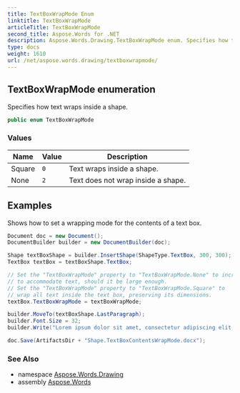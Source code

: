 ```yaml
---
title: TextBoxWrapMode Enum
linktitle: TextBoxWrapMode
articleTitle: TextBoxWrapMode
second_title: Aspose.Words for .NET
description: Aspose.Words.Drawing.TextBoxWrapMode enum. Specifies how text wraps inside a shape in C#.
type: docs
weight: 1610
url: /net/aspose.words.drawing/textboxwrapmode/
---
```

## TextBoxWrapMode enumeration

Specifies how text wraps inside a shape.

```csharp
public enum TextBoxWrapMode
```

### Values

| Name | Value | Description |
| --- | --- | --- |
| Square | `0` | Text wraps inside a shape. |
| None | `2` | Text does not wrap inside a shape. |

## Examples

Shows how to set a wrapping mode for the contents of a text box.

```csharp
Document doc = new Document();
DocumentBuilder builder = new DocumentBuilder(doc);

Shape textBoxShape = builder.InsertShape(ShapeType.TextBox, 300, 300);
TextBox textBox = textBoxShape.TextBox;

// Set the "TextBoxWrapMode" property to "TextBoxWrapMode.None" to increase the text box's width
// to accommodate text, should it be large enough.
// Set the "TextBoxWrapMode" property to "TextBoxWrapMode.Square" to
// wrap all text inside the text box, preserving its dimensions.
textBox.TextBoxWrapMode = textBoxWrapMode;

builder.MoveTo(textBoxShape.LastParagraph);
builder.Font.Size = 32;
builder.Write("Lorem ipsum dolor sit amet, consectetur adipiscing elit, sed do eiusmod tempor incididunt ut labore et dolore magna aliqua.");

doc.Save(ArtifactsDir + "Shape.TextBoxContentsWrapMode.docx");
```

### See Also

* namespace [Aspose.Words.Drawing](../../aspose.words.drawing/)
* assembly [Aspose.Words](../../)
